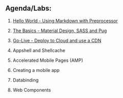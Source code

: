 ## Agenda/Labs:

1. [Hello World - Using Markdown with Preprocessor](../1-helloWorld/)

2. [The Basics - Material Design, SASS and Pug](../2-theBasics/)

3. [Go-Live - Deploy to Cloud and use a CDN](../3-goLive/)

4. Appshell and Shellcache

5. Accelerated Mobile Pages (AMP) 

6. Creating a mobile app

7. Databinding

8. Web Components

